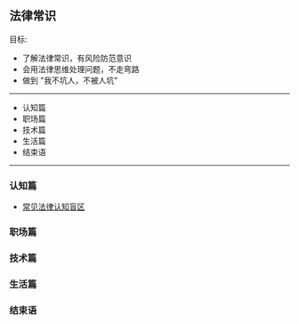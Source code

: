## 法律常识

目标:

- 了解法律常识，有风险防范意识
- 会用法律思维处理问题，不走弯路
- 做到 "我不坑人，不被人坑"

---

- 认知篇
- 职场篇
- 技术篇
- 生活篇
- 结束语

---

### 认知篇


- [常见法律认知盲区](./cognize/1.1.md)

### 职场篇
### 技术篇
### 生活篇
### 结束语